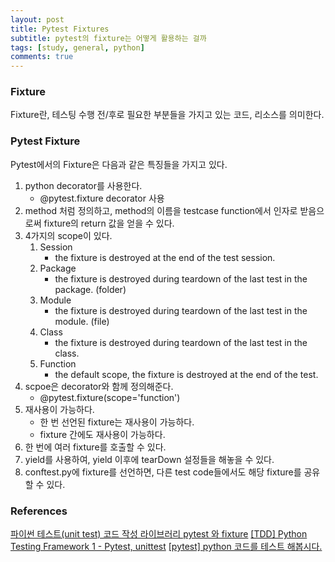 ```yaml
---
layout: post
title: Pytest Fixtures
subtitle: pytest의 fixture는 어떻게 활용하는 걸까
tags: [study, general, python]
comments: true
---
```


### Fixture

Fixture란, 테스팅 수행 전/후로 필요한 부분들을 가지고 있는 코드, 리소스를 의미한다.

### Pytest Fixture

Pytest에서의 Fixture은 다음과 같은 특징들을 가지고 있다.

1. python decorator를 사용한다.
    * @pytest.fixture decorator 사용
2. method 처럼 정의하고, method의 이름을 testcase function에서 인자로 받음으로써 fixture의 return 값을 얻을 수 있다.
3. 4가지의 scope이 있다.
    1. Session
        * the fixture is destroyed at the end of the test session.
    2. Package
        * the fixture is destroyed during teardown of the last test in the package. (folder)
    3. Module
        * the fixture is destroyed during teardown of the last test in the module. (file)
    4. Class
        * the fixture is destroyed during teardown of the last test in the class.
    5. Function
        * the default scope, the fixture is destroyed at the end of the test.
4. scpoe은 decorator와 함께 정의해준다.
    * @pytest.fixture(scope='function')
5. 재사용이 가능하다.
    * 한 번 선언된 fixture는 재사용이 가능하다.
    * fixture 간에도 재사용이 가능하다.
6. 한 번에 여러 fixture를 호출할 수 있다.
7. yield를 사용하여, yield 이후에 tearDown 설정들을 해놓을 수 있다.
8. conftest.py에 fixture를 선언하면, 다른 test code들에서도 해당 fixture를 공유할 수 있다.

### References

[파이썬 테스트(unit test) 코드 작성 라이브러리 pytest 와 fixture](https://toramko.tistory.com/entry/python-%ED%8C%8C%EC%9D%B4%EC%8D%AC-%ED%85%8C%EC%8A%A4%ED%8A%B8unit-test-%EC%BD%94%EB%93%9C-%EC%9E%91%EC%84%B1-%EB%9D%BC%EC%9D%B4%EB%B8%8C%EB%9F%AC%EB%A6%AC-pytest-%EC%99%80-fixture)
[[TDD] Python Testing Framework 1 - Pytest, unittest](https://libertegrace.tistory.com/entry/TDD-Python-Testing-Framework-Pytest-unittest)
[[pytest] python 코드를 테스트 해봅시다.](https://binux.tistory.com/47)
